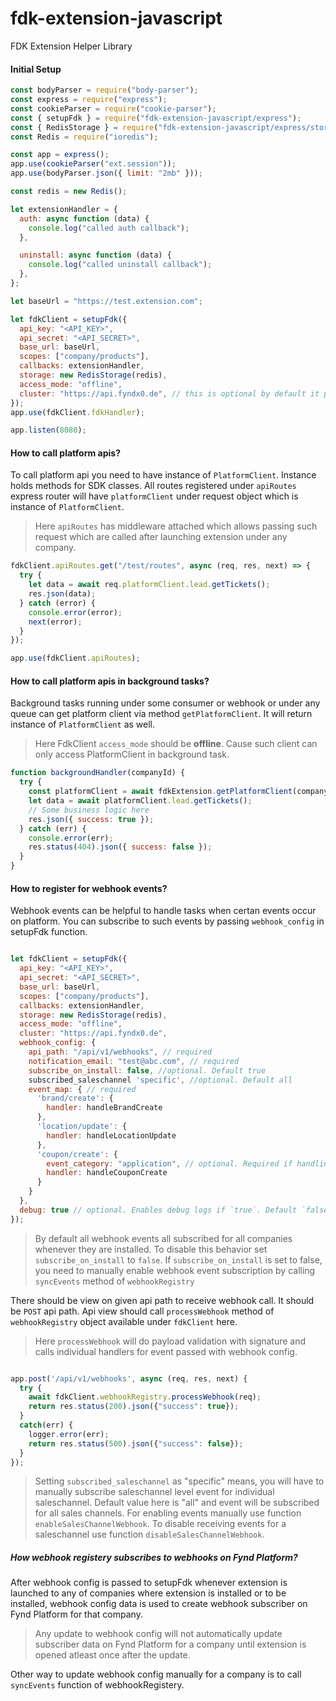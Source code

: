 # fdk-extension-javascript

FDK Extension Helper Library

#### Initial Setup

```javascript
const bodyParser = require("body-parser");
const express = require("express");
const cookieParser = require("cookie-parser");
const { setupFdk } = require("fdk-extension-javascript/express");
const { RedisStorage } = require("fdk-extension-javascript/express/storage");
const Redis = require("ioredis");

const app = express();
app.use(cookieParser("ext.session"));
app.use(bodyParser.json({ limit: "2mb" }));

const redis = new Redis();

let extensionHandler = {
  auth: async function (data) {
    console.log("called auth callback");
  },

  uninstall: async function (data) {
    console.log("called uninstall callback");
  },
};

let baseUrl = "https://test.extension.com";

let fdkClient = setupFdk({
  api_key: "<API_KEY>",
  api_secret: "<API_SECRET>",
  base_url: baseUrl,
  scopes: ["company/products"],
  callbacks: extensionHandler,
  storage: new RedisStorage(redis),
  access_mode: "offline",
  cluster: "https://api.fyndx0.de", // this is optional by default it points to prod.
});
app.use(fdkClient.fdkHandler);

app.listen(8080);
```

#### How to call platform apis?

To call platform api you need to have instance of `PlatformClient`. Instance holds methods for SDK classes. All routes registered under `apiRoutes` express router will have `platformClient` under request object which is instance of `PlatformClient`.

> Here `apiRoutes` has middleware attached which allows passing such request which are called after launching extension under any company.

```javascript
fdkClient.apiRoutes.get("/test/routes", async (req, res, next) => {
  try {
    let data = await req.platformClient.lead.getTickets();
    res.json(data);
  } catch (error) {
    console.error(error);
    next(error);
  }
});

app.use(fdkClient.apiRoutes);
```

#### How to call platform apis in background tasks?

Background tasks running under some consumer or webhook or under any queue can get platform client via method `getPlatformClient`. It will return instance of `PlatformClient` as well. 

> Here FdkClient `access_mode` should be **offline**. Cause such client can only access PlatformClient in background task.  

```javascript
function backgroundHandler(companyId) {
  try {
    const platformClient = await fdkExtension.getPlatformClient(companyId);
    let data = await platformClient.lead.getTickets();
    // Some business logic here
    res.json({ success: true });
  } catch (err) {
    console.error(err);
    res.status(404).json({ success: false });
  }
}
```

#### How to register for webhook events?

Webhook events can be helpful to handle tasks when certan events occur on platform. You can subscribe to such events by passing `webhook_config` in setupFdk function.
 
```javascript

let fdkClient = setupFdk({
  api_key: "<API_KEY>",
  api_secret: "<API_SECRET>",
  base_url: baseUrl,
  scopes: ["company/products"],
  callbacks: extensionHandler,
  storage: new RedisStorage(redis),
  access_mode: "offline",
  cluster: "https://api.fyndx0.de",
  webhook_config: {
    api_path: "/api/v1/webhooks", // required
    notification_email: "test@abc.com", // required
    subscribe_on_install: false, //optional. Default true
    subscribed_saleschannel 'specific', //optional. Default all
    event_map: { // required
      'brand/create': {
        handler: handleBrandCreate
      },
      'location/update': {
        handler: handleLocationUpdate
      },
      'coupon/create': {
        event_category: "application", // optional. Required if handling event name is for company and sales channel. Refer examples/test.js
        handler: handleCouponCreate
      }
    }
  },
  debug: true // optional. Enables debug logs if `true`. Default `false`
});

```
> By default all webhook events all subscribed for all companies whenever they are installed. To disable this behavior set `subscribe_on_install` to `false`. If `subscribe_on_install` is set to false, you need to manually enable webhook event subscription by calling `syncEvents` method of `webhookRegistry`

There should be view on given api path to receive webhook call. It should be `POST` api path. Api view should call `processWebhook` method of `webhookRegistry` object available under `fdkClient` here.

> Here `processWebhook` will do payload validation with signature and calls individual handlers for event passed with webhook config. 

```javascript

app.post('/api/v1/webhooks', async (req, res, next) {
  try {
    await fdkClient.webhookRegistry.processWebhook(req);
    return res.status(200).json({"success": true});
  }
  catch(err) {
    logger.error(err);
    return res.status(500).json({"success": false});
  }
});

```

> Setting `subscribed_saleschannel` as "specific" means, you will have to manually subscribe saleschannel level event for individual saleschannel. Default value here is "all" and event will be subscribed for all sales channels. For enabling events manually use function `enableSalesChannelWebhook`. To disable receiving events for a saleschannel use function `disableSalesChannelWebhook`. 


##### How webhook registery subscribes to webhooks on Fynd Platform?
After webhook config is passed to setupFdk whenever extension is launched to any of companies where extension is installed or to be installed, webhook config data is used to create webhook subscriber on Fynd Platform for that company. 

> Any update to webhook config will not automatically update subscriber data on Fynd Platform for a company until extension is opened atleast once after the update. 

Other way to update webhook config manually for a company is to call `syncEvents` function of webhookRegistery.   